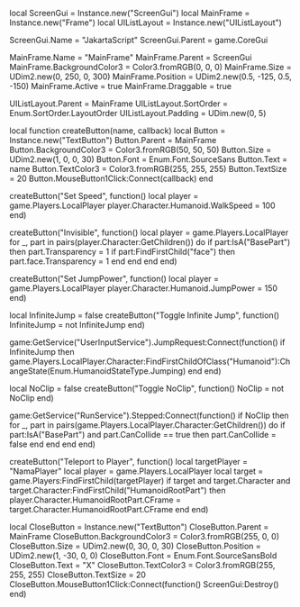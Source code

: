 local ScreenGui = Instance.new("ScreenGui")
local MainFrame = Instance.new("Frame")
local UIListLayout = Instance.new("UIListLayout")

ScreenGui.Name = "JakartaScript"
ScreenGui.Parent = game.CoreGui

MainFrame.Name = "MainFrame"
MainFrame.Parent = ScreenGui
MainFrame.BackgroundColor3 = Color3.fromRGB(0, 0, 0)
MainFrame.Size = UDim2.new(0, 250, 0, 300)
MainFrame.Position = UDim2.new(0.5, -125, 0.5, -150)
MainFrame.Active = true
MainFrame.Draggable = true

UIListLayout.Parent = MainFrame
UIListLayout.SortOrder = Enum.SortOrder.LayoutOrder
UIListLayout.Padding = UDim.new(0, 5)

local function createButton(name, callback)
    local Button = Instance.new("TextButton")
    Button.Parent = MainFrame
    Button.BackgroundColor3 = Color3.fromRGB(50, 50, 50)
    Button.Size = UDim2.new(1, 0, 0, 30)
    Button.Font = Enum.Font.SourceSans
    Button.Text = name
    Button.TextColor3 = Color3.fromRGB(255, 255, 255)
    Button.TextSize = 20
    Button.MouseButton1Click:Connect(callback)
end

createButton("Set Speed", function()
    local player = game.Players.LocalPlayer
    player.Character.Humanoid.WalkSpeed = 100
end)

createButton("Invisible", function()
    local player = game.Players.LocalPlayer
    for _, part in pairs(player.Character:GetChildren()) do
        if part:IsA("BasePart") then
            part.Transparency = 1
            if part:FindFirstChild("face") then
                part.face.Transparency = 1
            end
        end
    end
end)

createButton("Set JumpPower", function()
    local player = game.Players.LocalPlayer
    player.Character.Humanoid.JumpPower = 150
end)

local InfiniteJump = false
createButton("Toggle Infinite Jump", function()
    InfiniteJump = not InfiniteJump
end)

game:GetService("UserInputService").JumpRequest:Connect(function()
    if InfiniteJump then
        game.Players.LocalPlayer.Character:FindFirstChildOfClass("Humanoid"):ChangeState(Enum.HumanoidStateType.Jumping)
    end
end)

local NoClip = false
createButton("Toggle NoClip", function()
    NoClip = not NoClip
end)

game:GetService("RunService").Stepped:Connect(function()
    if NoClip then
        for _, part in pairs(game.Players.LocalPlayer.Character:GetChildren()) do
            if part:IsA("BasePart") and part.CanCollide == true then
                part.CanCollide = false
            end
        end
    end
end)

createButton("Teleport to Player", function()
    local targetPlayer = "NamaPlayer"
    local player = game.Players.LocalPlayer
    local target = game.Players:FindFirstChild(targetPlayer)
    if target and target.Character and target.Character:FindFirstChild("HumanoidRootPart") then
        player.Character.HumanoidRootPart.CFrame = target.Character.HumanoidRootPart.CFrame
    end
end)

local CloseButton = Instance.new("TextButton")
CloseButton.Parent = MainFrame
CloseButton.BackgroundColor3 = Color3.fromRGB(255, 0, 0)
CloseButton.Size = UDim2.new(0, 30, 0, 30)
CloseButton.Position = UDim2.new(1, -30, 0, 0)
CloseButton.Font = Enum.Font.SourceSansBold
CloseButton.Text = "X"
CloseButton.TextColor3 = Color3.fromRGB(255, 255, 255)
CloseButton.TextSize = 20
CloseButton.MouseButton1Click:Connect(function()
    ScreenGui:Destroy()
end)